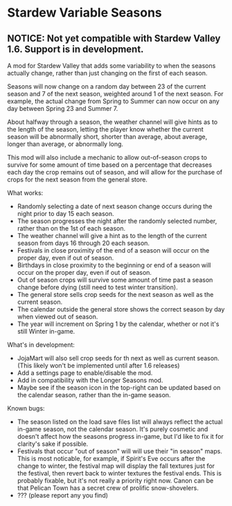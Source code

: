 # Stardew Variable Seasons

## NOTICE: Not yet compatible with Stardew Valley 1.6. Support is in development.

A mod for Stardew Valley that adds some variability to when the seasons actually change, rather than just changing on the first of each season.

Seasons will now change on a random day between 23 of the current season and 7 of the next season, weighted around 1 of the next season.
For example, the actual change from Spring to Summer can now occur on any day between Spring 23 and Summer 7.

About halfway through a season, the weather channel will give hints as to the length of the season, letting the player know whether the current season will be abnormally short, shorter than average, about average, longer than average, or abnormally long.

This mod will also include a mechanic to allow out-of-season crops to survive for some amount of time based on a percentage that decreases each day the crop remains out of season, and will allow for the purchase of crops for the next season from the general store.

What works:

- Randomly selecting a date of next season change occurs during the night prior to day 15 each season.
- The season progresses the night after the randomly selected number, rather than on the 1st of each season.
- The weather channel will give a hint as to the length of the current season from days 16 through 20 each season.
- Festivals in close proximity of the end of a season will occur on the proper day, even if out of season.
- Birthdays in close proximity to the beginning or end of a season will occur on the proper day, even if out of season.
- Out of season crops will survive some amount of time past a season change before dying (still need to test winter transition).
- The general store sells crop seeds for the next season as well as the current season.
- The calendar outside the general store shows the correct season by day when viewed out of season.
- The year will increment on Spring 1 by the calendar, whether or not it's still Winter in-game.

What's in development:

- JojaMart will also sell crop seeds for th next as well as current season. (This likely won't be implemented until after 1.6 releases)
- Add a settings page to enable/disable the mod.
- Add in compatibility with the Longer Seasons mod.
- Maybe see if the season icon in the top-right can be updated based on the calendar season, rather than the in-game season.

Known bugs:

- The season listed on the load save files list will always reflect the actual in-game season, not the calendar season. It's purely cosmetic and doesn't affect how the seasons progress in-game, but I'd like to fix it for clarity's sake if possible.
- Festivals that occur "out of season" will will use their "in season" maps. This is most noticable, for example, if Spirit's Eve occurs after the change to winter, the festival map will display the fall textures just for the festival, then revert back to winter textures the festival ends. This is probably fixable, but it's not really a priority right now. Canon can be that Pelican Town has a secret crew of prolific snow-shovelers.
- ??? (please report any you find)
